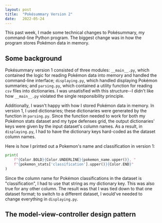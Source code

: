 ```yaml
---
layout: post
title:  "Pokésummary Version 2"
date:   2022-05-24
---
```


This past week, I made some technical changes to Pokésummary, my command-line Python program.
The biggest change was in how the program stores Pokémon data in memory.

## Some background
Pokésummary version 1 consisted of three modules:
`__main__.py`, which contained the logic for reading Pokémon data into memory and handled the command-line interface;
`displaying.py`, which handled displaying Pokémon summaries;
and `parsing.py`, which contained a utility function for reading `csv` files into dictionaries.
I was unsatisfied with this structure--I didn't like how `__main__.py`
violated the single responsibility principle.

Additionally, I wasn't happy with how I stored Pokémon data in memory.
In version 1, I used dictionaries;
these dictionaries were generated by the function in `parsing.py`.
Since the function needed to work for both my Pokémon stats dataset and my type defenses grid,
the output dictionaries' keys were given by the input dataset's column names.
As a result, in `displaying.py`, I had to have the dictionary keys hard-coded as the dataset column names.

Here is how I printed out a Pokemon's name and classification in version 1:
```python
print(
    f"{Color.BOLD}{Color.UNDERLINE}{pokemon_name.upper()}, "
    f"{pokemon_stats['classification'].upper()}{Color.END}"
)
```
Since the column name for Pokémon classifications in the dataset is
"classification", I had to use that string as my dictionary key.
This was also true for any other column.
The result was that I was tied down to that one dataset format;
to switch to a different dataset,
I would've needed to change everything in `displaying.py`.

## The model-view-controller design pattern
